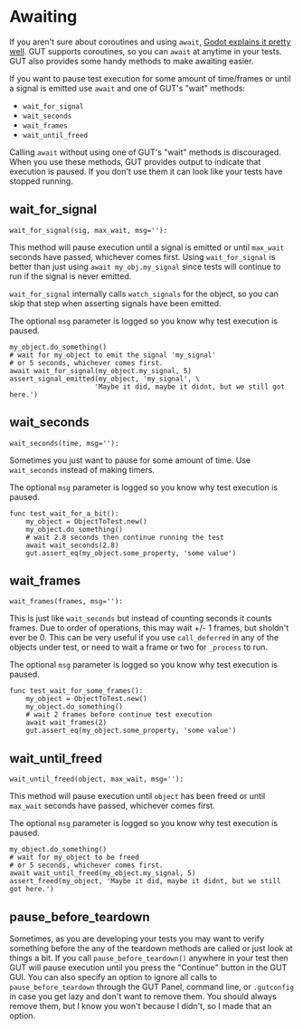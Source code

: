 # Awaiting
If you aren't sure about coroutines and using `await`, [Godot explains it pretty well](https://docs.godotengine.org/en/stable/tutorials/scripting/gdscript/gdscript_basics.html#awaiting-for-signals-or-coroutines).  GUT supports coroutines, so you can `await` at anytime in your tests.  GUT also provides some handy methods to make awaiting easier.

If you want to pause test execution for some amount of time/frames or until a signal is emitted use `await` and one of GUT's "wait" methods:
* `wait_for_signal`
* `wait_seconds`
* `wait_frames`
* `wait_until_freed`

Calling `await` without using one of GUT's "wait" methods is discouraged.  When you use these methods, GUT provides output to indicate that execution is paused.  If you don't use them it can look like your tests have stopped running.

## wait_for_signal
```
wait_for_signal(sig, max_wait, msg=''):
```
This method will pause execution until a signal is emitted or until `max_wait` seconds have passed, whichever comes first.  Using `wait_for_signal` is better than just using `await my_obj.my_signal` since tests will continue to run if the signal is never emitted.

`wait_for_signal` internally calls `watch_signals` for the object, so you can skip that step when asserting signals have been emitted.

The optional `msg` parameter is logged so you know why test execution is paused.
``` gdscript
my_object.do_something()
# wait for my_object to emit the signal 'my_signal'
# or 5 seconds, whichever comes first.
await wait_for_signal(my_object.my_signal, 5)
assert_signal_emitted(my_object, 'my_signal', \
                     'Maybe it did, maybe it didnt, but we still got here.')
```

## wait_seconds
```
wait_seconds(time, msg=''):
```
Sometimes you just want to pause for some amount of time.  Use `wait_seconds` instead of making timers.

The optional `msg` parameter is logged so you know why test execution is paused.
``` gdscript
func test_wait_for_a_bit():
	my_object = ObjectToTest.new()
	my_object.do_something()
	# wait 2.8 seconds then continue running the test
	await wait_seconds(2.8)
	gut.assert_eq(my_object.some_property, 'some value')
```

## wait_frames
```
wait_frames(frames, msg=''):
```

This is just like `wait_seconds` but instead of counting seconds it counts frames.  Due to order of operations, this may wait +/- 1 frames, but sholdn't ever be 0.  This can be very useful if you use `call_deferred` in any of the objects under test, or need to wait a frame or two for `_process` to run.

The optional `msg` parameter is logged so you know why test execution is paused.
``` gdscript
func test_wait_for_some_frames():
	my_object = ObjectToTest.new()
	my_object.do_something()
	# wait 2 frames before continue test execution
	await wait_frames(2)
	gut.assert_eq(my_object.some_property, 'some value')
```

## wait_until_freed
```
wait_until_freed(object, max_wait, msg=''):
```

This method will pause execution until `object` has been freed or until `max_wait` seconds have passed, whichever comes first.

The optional `msg` parameter is logged so you know why test execution is paused.
``` gdscript
my_object.do_something()
# wait for my_object to be freed
# or 5 seconds, whichever comes first.
await wait_until_freed(my_object.my_signal, 5)
assert_freed(my_object, 'Maybe it did, maybe it didnt, but we still got here.')
```

## pause_before_teardown
Sometimes, as you are developing your tests you may want to verify something before the any of the teardown methods are called or just look at things a bit.  If you call `pause_before_teardown()` anywhere in your test then GUT will pause execution until you press the "Continue" button in the GUT GUI.  You can also specify an option to ignore all calls to `pause_before_teardown` through the GUT Panel, command line, or `.gutconfig` in case you get lazy and don't want to remove them.  You should always remove them, but I know you won't because I didn't, so I made that an option.